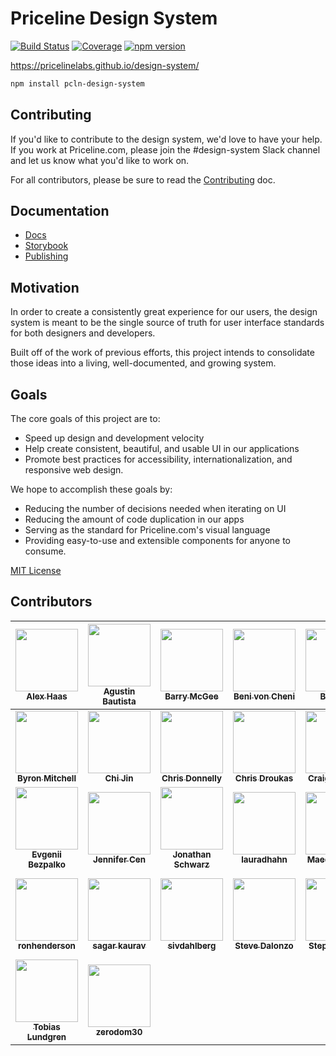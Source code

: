 # Priceline Design System

[![Build Status][travis-badge]][travis]
[![Coverage][coverage-badge]][coverage]
[![npm version][npm version]][npm version]

https://pricelinelabs.github.io/design-system/

```sh
npm install pcln-design-system
```

## Contributing

If you'd like to contribute to the design system, we'd love to have your help.
If you work at Priceline.com, please join the #design-system Slack channel and
let us know what you'd like to work on.

For all contributors, please be sure to read the
[Contributing](CONTRIBUTING.md) doc.

## Documentation

- [Docs][site]
- [Storybook][storybook]
- [Publishing][publishing]

## Motivation

In order to create a consistently great experience for our users, the design
system is meant to be the single source of truth for user interface standards
for both designers and developers.

Built off of the work of previous efforts, this project intends
to consolidate those ideas into a living, well-documented, and growing system.

## Goals

The core goals of this project are to:

- Speed up design and development velocity
- Help create consistent, beautiful, and usable UI in our applications
- Promote best practices for accessibility, internationalization, and
  responsive web design.

We hope to accomplish these goals by:

- Reducing the number of decisions needed when iterating on UI
- Reducing the amount of code duplication in our apps
- Serving as the standard for Priceline.com's visual language
- Providing easy-to-use and extensible components for anyone to consume.

[MIT License](LICENSE.md)

## Contributors

|   [<img src="https://avatars0.githubusercontent.com/u/10518812?v=4" width="100px;"/><br /><sub><b>Alex Haas</b></sub>](https://github.com/haasalex16)   | [<img src="https://avatars0.githubusercontent.com/u/5533800?v=4" width="100px;"/><br /><sub><b>Agustin Bautista</b></sub>](http://agustinbautista.com) |     [<img src="https://avatars2.githubusercontent.com/u/505570?v=4" width="100px;"/><br /><sub><b>Barry McGee</b></sub>](https://barrymcgee.co.uk)     | [<img src="https://avatars2.githubusercontent.com/u/6441326?v=4" width="100px;"/><br /><sub><b>Beni von Cheni</b></sub>](https://twitter.com/benivoncheni) |      [<img src="https://avatars3.githubusercontent.com/u/9540294?v=4" width="100px;"/><br /><sub><b>Bing Bai</b></sub>](https://github.com/bertya)       |               [<img src="https://avatars1.githubusercontent.com/u/3451712?v=4" width="100px;"/><br /><sub><b>Brent Jackson</b></sub>](http://jxnblk.com)                | [<img src="https://avatars1.githubusercontent.com/u/370264?v=4" width="100px;"/><br /><sub><b>Brookes Stephens</b></sub>](https://github.com/broox9)  |
| :-----------------------------------------------------------------------------------------------------------------------------------------------------: | :----------------------------------------------------------------------------------------------------------------------------------------------------: | :----------------------------------------------------------------------------------------------------------------------------------------------------: | :--------------------------------------------------------------------------------------------------------------------------------------------------------: | :------------------------------------------------------------------------------------------------------------------------------------------------------: | :---------------------------------------------------------------------------------------------------------------------------------------------------------------------: | :---------------------------------------------------------------------------------------------------------------------------------------------------: |
|   [<img src="https://avatars0.githubusercontent.com/u/1385339?v=4" width="100px;"/><br /><sub><b>Byron Mitchell</b></sub>](https://github.com/byrekt)   |   [<img src="https://avatars2.githubusercontent.com/u/15325954?v=4" width="100px;"/><br /><sub><b>Chi Jin</b></sub>](https://github.com/jinchi2013)    | [<img src="https://avatars2.githubusercontent.com/u/1270178?v=4" width="100px;"/><br /><sub><b>Chris Donnelly</b></sub>](https://github.com/donnobot)  |      [<img src="https://avatars0.githubusercontent.com/u/1759514?v=4" width="100px;"/><br /><sub><b>Chris Droukas</b></sub>](http://chrisdroukas.com)      |    [<img src="https://avatars3.githubusercontent.com/u/3260642?v=4" width="100px;"/><br /><sub><b>Craig Palermo</b></sub>](https://craigpalermo.com)     |            [<img src="https://avatars3.githubusercontent.com/u/32394093?v=4" width="100px;"/><br /><sub><b>daljeetk</b></sub>](https://github.com/daljeetk)             |       [<img src="https://avatars1.githubusercontent.com/u/747823?v=4" width="100px;"/><br /><sub><b>Evan Pipta</b></sub>](http://evanpipta.com)       |
| [<img src="https://avatars1.githubusercontent.com/u/14366048?v=4" width="100px;"/><br /><sub><b>Evgenii Bezpalko</b></sub>](https://github.com/Degron)  | [<img src="https://avatars0.githubusercontent.com/u/6467349?v=4" width="100px;"/><br /><sub><b>Jennifer Cen</b></sub>](https://github.com/cenjennifer) | [<img src="https://avatars2.githubusercontent.com/u/16601510?v=4" width="100px;"/><br /><sub><b>Jonathan Schwarz</b></sub>](https://github.com/jes708) |    [<img src="https://avatars2.githubusercontent.com/u/2086094?v=4" width="100px;"/><br /><sub><b>lauradhahn</b></sub>](https://github.com/lauradhahn)     |   [<img src="https://avatars3.githubusercontent.com/u/5679105?v=4" width="100px;"/><br /><sub><b>Maedeh Safari</b></sub>](https://github.com/msafari)    |               [<img src="https://avatars1.githubusercontent.com/u/1974993?v=4" width="100px;"/><br /><sub><b>Malek Hakim</b></sub>](http://malekhakim.me)               | [<img src="https://avatars1.githubusercontent.com/u/1365995?v=4" width="100px;"/><br /><sub><b>Rina Krevat</b></sub>](https://http://rinakrevat.com/) |
| [<img src="https://avatars0.githubusercontent.com/u/5322552?v=4" width="100px;"/><br /><sub><b>ronhenderson</b></sub>](https://github.com/ronhenderson) | [<img src="https://avatars3.githubusercontent.com/u/8871080?v=4" width="100px;"/><br /><sub><b>sagar kaurav</b></sub>](https://github.com/sagarkaurav) | [<img src="https://avatars3.githubusercontent.com/u/15033101?v=4" width="100px;"/><br /><sub><b>sivdahlberg</b></sub>](https://github.com/sivdahlberg) |    [<img src="https://avatars2.githubusercontent.com/u/2132853?v=4" width="100px;"/><br /><sub><b>Steve Dalonzo</b></sub>](https://github.com/sdalonzo)    | [<img src="https://avatars2.githubusercontent.com/u/2953256?v=4" width="100px;"/><br /><sub><b>Stephen Sulik</b></sub>](https://github.com/stephensulik) | [<img src="https://avatars1.githubusercontent.com/u/16071129?v=4" width="100px;"/><br /><sub><b>Torng-Lin (Taffy) Chen</b></sub>](https://github.com/tornglintaffychen) |      [<img src="https://avatars1.githubusercontent.com/u/45636494?v=4" width="100px;"/><br /><sub><b>sqott</b></sub>](https://github.com/sqott)       |
|   [<img src="https://avatars1.githubusercontent.com/u/862774?v=4" width="100px;"/><br /><sub><b>Tobias Lundgren</b></sub>](https://lundgren.design/)    |   [<img src="https://avatars1.githubusercontent.com/u/3496298?v=4" width="100px;"/><br /><sub><b>zerodom30</b></sub>](https://github.com/zerodom30)    |

[coverage]: https://codecov.io/github/pricelinelabs/design-system
[coverage-badge]: https://img.shields.io/codecov/c/github/pricelinelabs/design-system.svg?style=flat-square
[npm version]: https://img.shields.io/npm/v/pcln-design-system.svg?style=flat-square
[site]: https://pricelinelabs.github.io/design-system/
[storybook]: https://pricelinelabs.github.io/design-system/storybook/
[travis]: https://travis-ci.org/pricelinelabs/design-system
[travis-badge]: https://img.shields.io/travis/pricelinelabs/design-system/master.svg?style=flat-square
[publishing]: https://github.com/pricelinelabs/design-system/blob/master/CONTRIBUTING.md#publishing
